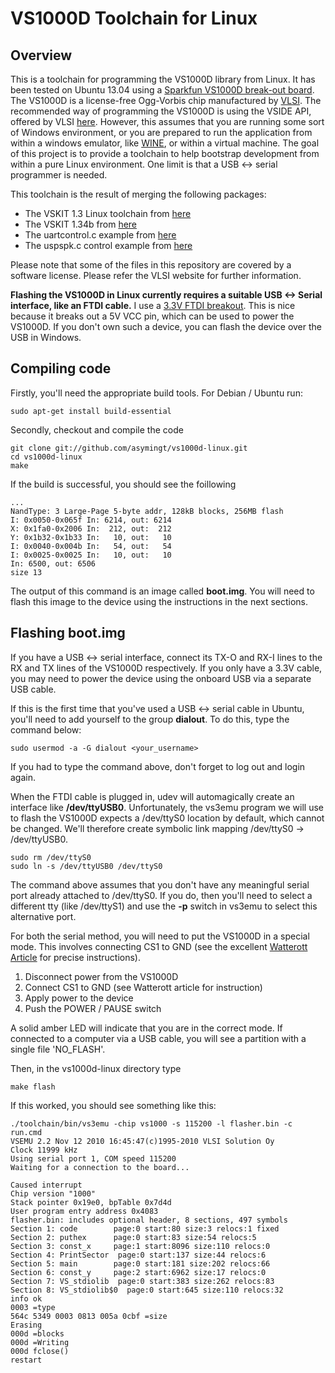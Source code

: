 VS1000D Toolchain for Linux
===========================

Overview
--------
This is a toolchain for programming the VS1000D library from Linux. It has been tested on Ubuntu 13.04 using a [Sparkfun VS1000D break-out board](https://www.sparkfun.com/products/8849). The VS1000D is a license-free Ogg-Vorbis chip manufactured by [VLSI](http://www.vlsi.fi). The recommended way of programming the VS1000D is using the VSIDE API, offered by VLSI [here](http://www.vlsi.fi/en/support/software/vside.html). However, this assumes that you are running some sort of Windows environment, or you are prepared to run the application from within a windows emulator, like [WINE](http://www.winehq.com), or within a virtual machine. The goal of this project is to provide a toolchain to help bootstrap development from within a pure Linux environment. One limit is that a USB <-> serial programmer is needed.

This toolchain is the result of merging the following packages:

* The VSKIT 1.3 Linux toolchain from [here](http://www.vlsi.fi/fileadmin/software/VS10XX/vskit130_linux_free_i386.tar.gz)
* The VSKIT 1.34b from [here](http://www.vlsi.fi/fileadmin/software/VS1000/vskit134b.zip)
* The uartcontrol.c example from [here](http://www.vlsi.fi/fileadmin/software/VS1000/uartcontrol030.zip)
* The uspspk.c control example from [here](http://www.vlsi.fi/fileadmin/software/VS1000/usbspk.c)

Please note that some of the files in this repository are covered by a software license. Please refer the VLSI website for further information. 

<b> Flashing the VS1000D in Linux currently requires a suitable USB <-> Serial interface, like an FTDI cable.</b> I use a [3.3V FTDI breakout](https://www.sparkfun.com/products/9873). This is nice because it breaks out a 5V VCC pin, which can be used to power the VS1000D. If you don't own such a device, you can flash the device over the USB in Windows.

Compiling code
--------------
Firstly, you'll need the appropriate build tools. For Debian / Ubuntu run:
 ```
sudo apt-get install build-essential
 ```
Secondly, checkout and compile the code

 ```
git clone git://github.com/asymingt/vs1000d-linux.git
cd vs1000d-linux
make
 ```
If the build is successful, you should see the foillowing
 ```
...
NandType: 3 Large-Page 5-byte addr, 128kB blocks, 256MB flash
I: 0x0050-0x065f In: 6214, out: 6214
X: 0x1fa0-0x2006 In:  212, out:  212
Y: 0x1b32-0x1b33 In:   10, out:   10
I: 0x0040-0x004b In:   54, out:   54
I: 0x0025-0x0025 In:   10, out:   10
In: 6500, out: 6506
size 13
 ```
The output of this command is an image called <b>boot.img</b>. You will need to flash this image to the device using the instructions in the next sections.

Flashing boot.img
-----------------

If you have a USB <-> serial interface, connect its TX-O and RX-I lines to the RX and TX lines of the VS1000D respectively. If you only have a 3.3V cable, you may need to power the device using the onboard USB via a separate USB cable.

If this is the first time that you've used a USB <-> serial cable in Ubuntu, you'll need to add yourself to the group <b>dialout</b>. To do this, type the command below:

 ```
sudo usermod -a -G dialout <your_username>
 ```
 
If you had to type the command above, don't forget to log out and login again.

When the FTDI cable is plugged in, udev will automagically create an interface like <b>/dev/ttyUSB0</b>. Unfortunately, the vs3emu program we will use to flash the VS1000D expects a /dev/ttyS0 location by default, which cannot be changed. We'll therefore create symbolic link mapping /dev/ttyS0 -> /dev/ttyUSB0.


 ```
sudo rm /dev/ttyS0
sudo ln -s /dev/ttyUSB0 /dev/ttyS0
 ```
 
The command above assumes that you don't have any meaningful serial port already attached to /dev/ttyS0. If you do, then you'll need to select a different tty (like /dev/ttyS1) and use the <b>-p</b> switch in vs3emu to select this alternative port.


For both the serial method, you will need to put the VS1000D in a special mode. This involves connecting CS1 to GND (see the excellent [Watterott Article](https://github.com/watterott/KnowledgeBase/wiki/SparkFun-VS1000-Breakout) for precise instructions).

1. Disconnect power from the VS1000D
2. Connect CS1 to GND (see Watterott article for instruction)
3. Apply power to the device
4. Push the POWER / PAUSE switch

A solid amber LED will indicate that you are in the correct mode. If connected to a computer via a USB cable, you will see a partition with a single file 'NO_FLASH'.

Then, in the vs1000d-linux directory type
 ```
make flash
 ```
 
If this worked, you should see something like this:

 ```
 ./toolchain/bin/vs3emu -chip vs1000 -s 115200 -l flasher.bin -c run.cmd
VSEMU 2.2 Nov 12 2010 16:45:47(c)1995-2010 VLSI Solution Oy
Clock 11999 kHz
Using serial port 1, COM speed 115200
Waiting for a connection to the board...

Caused interrupt
Chip version "1000"
Stack pointer 0x19e0, bpTable 0x7d4d
User program entry address 0x4083
flasher.bin: includes optional header, 8 sections, 497 symbols
Section 1: code        page:0 start:80 size:3 relocs:1 fixed
Section 2: puthex      page:0 start:83 size:54 relocs:5
Section 3: const_x     page:1 start:8096 size:110 relocs:0
Section 4: PrintSector  page:0 start:137 size:44 relocs:6
Section 5: main        page:0 start:181 size:202 relocs:66
Section 6: const_y     page:2 start:6962 size:17 relocs:0
Section 7: VS_stdiolib  page:0 start:383 size:262 relocs:83
Section 8: VS_stdiolib$0  page:0 start:645 size:110 relocs:32
info ok
0003 =type
564c 5349 0003 0813 005a 0cbf =size
Erasing
000d =blocks
000d =Writing
000d fclose()
restart
 ```

